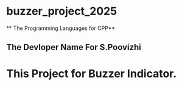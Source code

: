 # buzzer_project_2025

** The Programming Languages for CPP**

## The Devloper Name For S.Poovizhi 

<dev class="center">
<h1>This Project for Buzzer Indicator.</h1>
</dev>
